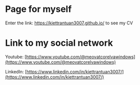 # Page for myself

Enter the link: https://kiettrantuan3007.github.io/ to see my CV

# Link to my social network

Youtube: [https://www.youtube.com/@meovatcorelvawindows](https://www.youtube.com/@meovatcorelvawindows)

LinkedIn: [https://www.linkedin.com/in/kiettrantuan3007/](https://www.linkedin.com/in/kiettrantuan3007/)
